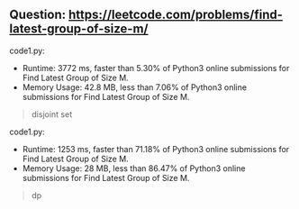 ## Question: https://leetcode.com/problems/find-latest-group-of-size-m/

code1.py:
* Runtime: 3772 ms, faster than 5.30% of Python3 online submissions for Find Latest Group of Size M.
* Memory Usage: 42.8 MB, less than 7.06% of Python3 online submissions for Find Latest Group of Size M.
> disjoint set

code1.py:
* Runtime: 1253 ms, faster than 71.18% of Python3 online submissions for Find Latest Group of Size M.
* Memory Usage: 28 MB, less than 86.47% of Python3 online submissions for Find Latest Group of Size M.
> dp